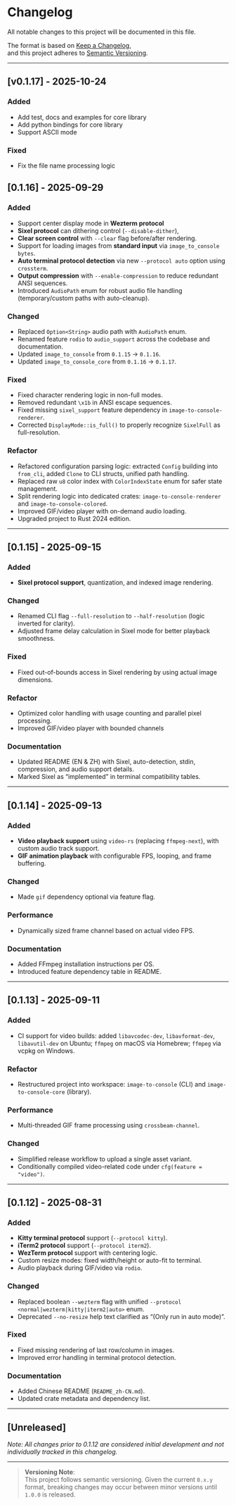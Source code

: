 # Changelog

All notable changes to this project will be documented in this file.

The format is based on [Keep a Changelog](https://keepachangelog.com/en/1.1.0/),  
and this project adheres to [Semantic Versioning](https://semver.org/spec/v2.0.0.html).

---

## [v0.1.17] - 2025-10-24

### Added

- Add test, docs and examples for core library
- Add python bindings for core library
- Support ASCII mode

### Fixed

- Fix the file name processing logic

## [0.1.16] - 2025-09-29

### Added

- Support center display mode in **Wezterm protocol**
- **Sixel protocol** can dithering control (`--disable-dither`),
- **Clear screen control** with `--clear` flag before/after rendering.
- Support for loading images from **standard input** via `image_to_console bytes`.
- **Auto terminal protocol detection** via new `--protocol auto` option using `crossterm`.
- **Output compression** with `--enable-compression` to reduce redundant ANSI sequences.
- Introduced `AudioPath` enum for robust audio file handling (temporary/custom paths with auto-cleanup).

### Changed

- Replaced `Option<String>` audio path with `AudioPath` enum.
- Renamed feature `rodio` to `audio_support` across the codebase and documentation.
- Updated `image_to_console` from `0.1.15` → `0.1.16`.
- Updated `image_to_console_core` from `0.1.16` → `0.1.17`.

### Fixed

- Fixed character rendering logic in non-full modes.
- Removed redundant `\x1b` in ANSI escape sequences.
- Fixed missing `sixel_support` feature dependency in `image-to-console-renderer`.
- Corrected `DisplayMode::is_full()` to properly recognize `SixelFull` as full-resolution.

### Refactor

- Refactored configuration parsing logic: extracted `Config` building into `from_cli`, added `Clone` to CLI structs, unified path handling.
- Replaced raw `u8` color index with `ColorIndexState` enum for safer state management.
- Split rendering logic into dedicated crates: `image-to-console-renderer` and `image-to-console-colored`.
- Improved GIF/video player with on-demand audio loading.
- Upgraded project to Rust 2024 edition.

---

## [0.1.15] - 2025-09-15

### Added

- **Sixel protocol support**, quantization, and indexed image rendering.

### Changed

- Renamed CLI flag `--full-resolution` to `--half-resolution` (logic inverted for clarity).
- Adjusted frame delay calculation in Sixel mode for better playback smoothness.

### Fixed

- Fixed out-of-bounds access in Sixel rendering by using actual image dimensions.

### Refactor

- Optimized color handling with usage counting and parallel pixel processing.
- Improved GIF/video player with bounded channels

### Documentation

- Updated README (EN & ZH) with Sixel, auto-detection, stdin, compression, and audio support details.
- Marked Sixel as “implemented” in terminal compatibility tables.

---

## [0.1.14] - 2025-09-13

### Added

- **Video playback support** using `video-rs` (replacing `ffmpeg-next`), with custom audio track support.
- **GIF animation playback** with configurable FPS, looping, and frame buffering.

### Changed

- Made `gif` dependency optional via feature flag.

### Performance

- Dynamically sized frame channel based on actual video FPS.

### Documentation

- Added FFmpeg installation instructions per OS.
- Introduced feature dependency table in README.

---

## [0.1.13] - 2025-09-11

### Added

- CI support for video builds: added `libavcodec-dev`, `libavformat-dev`, `libavutil-dev` on Ubuntu; `ffmpeg` on macOS via Homebrew; `ffmpeg` via vcpkg on Windows.

### Refactor

- Restructured project into workspace: `image-to-console` (CLI) and `image-to-console-core` (library).

### Performance

- Multi-threaded GIF frame processing using `crossbeam-channel`.

### Changed

- Simplified release workflow to upload a single asset variant.
- Conditionally compiled video-related code under `cfg(feature = "video")`.

---

## [0.1.12] - 2025-08-31

### Added

- **Kitty terminal protocol** support (`--protocol kitty`).
- **iTerm2 protocol** support (`--protocol iterm2`).
- **WezTerm protocol** support with centering logic.
- Custom resize modes: fixed width/height or auto-fit to terminal.
- Audio playback during GIF/video via `rodio`.

### Changed

- Replaced boolean `--wezterm` flag with unified `--protocol <normal|wezterm|kitty|iterm2|auto>` enum.
- Deprecated `--no-resize` help text clarified as “(Only run in auto mode)”.

### Fixed

- Fixed missing rendering of last row/column in images.
- Improved error handling in terminal protocol detection.

### Documentation

- Added Chinese README (`README_zh-CN.md`).
- Updated crate metadata and dependency list.

---

## [Unreleased]

_Note: All changes prior to 0.1.12 are considered initial development and not individually tracked in this changelog._

---

> **Versioning Note**:  
> This project follows semantic versioning. Given the current `0.x.y` format, breaking changes may occur between minor versions until `1.0.0` is released.

